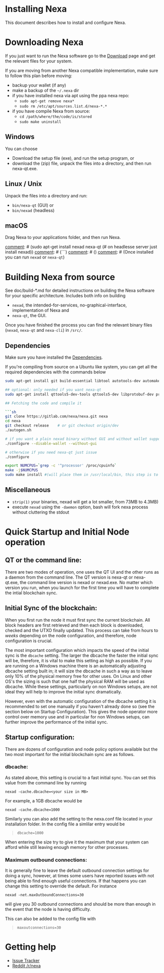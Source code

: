 # Installing Nexa

This document describes how to install and configure Nexa.

# Downloading Nexa

If you just want to run the Nexa software go to the
[Download](https://gitlab.com/nexa/nexa/-/releases/) page and get the relevant
files for your system.

If you are moving from another Nexa compatible implementation, make sure to follow this plan before moving:

- backup your wallet (if any)
- make a backup of the `~/.nexa` dir
- if you have installed nexa via apt using the ppa nexa repo:
   - `sudo apt-get remove nexa*`
   - `sudo rm /etc/apt/sources.list.d/nexa-*.*`
- if you have compile Nexa from source:
   - `cd /path/where/the/code/is/stored`
   - `sudo make uninstall`


## Windows

You can choose

- Download the setup file (exe), and run the setup program, or
- download the (zip) file, unpack the files into a directory, and then run nexa-qt.exe.


## Linux / Unix

Unpack the files into a directory and run:

- `bin/nexa-qt` (GUI) or
- `bin/nexad` (headless)

## macOS

Drag Nexa to your applications folder, and then run Nexa.

[comment]: # (# Installing Ubuntu binaries from Bitcoin Unlimited Official BU repositories)
[comment]: # ()
[comment]: # (If you're running an Ubuntu system you can install Bitcoin Unlimited from the official BU repository.)
[comment]: # (The repository will provide binaries and debug symbols for 4 different architectures: i386, amd64, armhf and arm64. From a terminal do)
[comment]: # ()
[comment]: # ()
[comment]: # (```sh)
[comment]: # (sudo apt-get install software-properties-common)
[comment]: # (sudo add-apt-repository ppa:bitcoin-unlimited/bu-ppa)
[comment]: # (sudo apt-get update)
[comment]: # (sudo apt-get install nexad nexa-qt (# on headlesse server just install nexad))
[comment]: # (```)
[comment]: # ()
[comment]: # (Once installed you can run `nexad` or `nexa-qt`)


# Building Nexa from source

See doc/build-*.md for detailed instructions on building the Nexa software for your specific architecture. Includes both info on building 
- `nexad`, the intended-for-services, no-graphical-interface, implementation of Nexa and 
- `nexa-qt`, the GUI.

Once you have finished the process you can find the relevant binary files (`nexad`, `nexa-qt` and `nexa-cli`) in `/src/`.


## Dependencies

Make sure you have installed the [Dependencies](doc/Dependencies.md).

If you're compiling from source on a Ubuntu like system, you can get all the required dependencies with the commands below

```sh
sudo apt-get install git build-essential libtool autotools-dev automake pkg-config libssl-dev libevent-dev bsdmainutils libboost-all-dev

## optional: only needed if you want nexa-qt
sudo apt-get install qttools5-dev-tools qttools5-dev libprotobuf-dev protobuf-compiler libqrencode-dev

## Fetching the code and compile it

```sh
git clone https://gitlab.com/nexa/nexa.git nexa
cd nexa
git checkout release 	# or git checkout origin/dev
./autogen.sh

# if you want a plain nexad binary without GUI and without wallet support, use this configure line:
./configure --disable-wallet --without-gui

# otherwise if you need nexa-qt just issue
./configure

export NUMCPUS=`grep -c '^processor' /proc/cpuinfo`
make -j$NUMCPUS
sudo make install #(will place them in /usr/local/bin, this step is to be considered optional.)
```

## Miscellaneous


- `strip(1)` your binaries, nexad will get a lot smaller, from 73MB to 4.3MB)
- execute `nexad` using the `-daemon` option, bash will fork nexa process without cluttering the stdout



# Quick Startup and Initial Node operation

## QT or the command line:

There are two modes of operation, one uses the QT UI and the other runs as a daemon from the command line.  The QT version is nexa-qt or nexa-qt.exe, the command line version is nexad or nexad.exe. No matter which version you run, when you launch for the first time you will have to complete the intial blockchain sync.

## Initial Sync of the blockchain:

When you first run the node it must first sync the current blockchain.  All block headers are first retrieved and then each block is downloaded, checked and the UTXO finally updated.  This process can take from hours to *weeks* depending on the node configuration, and therefore, node configuration is crucial.

The most important configuration which impacts the speed of the initial sync is the `dbcache` setting.  The larger the dbcache the faster the initial sync will be, therefore, it is vital to make this setting as high as possible.  If you are running on a Windows machine there is an automatically adjusting dbcache setting built in; it will size the dbcache in such a way as to leave only 10% of the physical memory free for other uses.  On Linux and other OS's the sizing is such that one half the physical RAM will be used as dbcache. While these settings, particularly on non Windows setups, are not ideal they will help to improve the initial sync dramatically.

However, even with the automatic configuration of the dbcache setting it is recommended to set one manually if you haven't already done so (see the section below on Startup Configuration). This gives the node operator more control over memory use and in particular for non Windows setups, can further improve the performance of the initial sync.

## Startup configuration:

There are dozens of configuration and node policy options available but the two most important for the initial blockchain sync are as follows.

### dbcache:

As stated above, this setting is crucial to a fast initial sync.  You can set this value from the command line by running
```
nexad -cache.dbcache=<your size in MB>
```
For example, a 1GB dbcache would be 
```
nexad -cache.dbcache=1000
```
Similarly you can also add the setting to the nexa.conf file located in your installation folder. In the config file a simlilar entry would be

 > `dbcache=1000`

When entering the size
try to give it the maximum that your system can afford while still leaving enough memory for other processes.

### Maximum outbound connections:

It is generally fine to leave the default outbound connection settings for doing a sync, however, at times some users
have reported issues with not being able to find enough useful connections. If that happens you can change this setting to override the default.
For instance

```
nexad -net.maxOutboundConnections=30
```

will give you 30 outbound connections and should be more than enough in the event that the
node is having difficulty.

This can also be added to the config file with
 > `maxoutconnections=30`


# Getting help

 - [Issue Tracker](https://gitlab.com/nexa/nexa/issues)
 - [Reddit /r/nexa](https://www.reddit.com/r/nexa)


